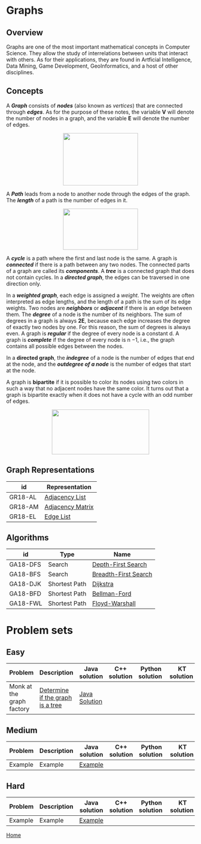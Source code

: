 # Graphs

## Overview

Graphs are one of the most important mathematical concepts in Computer Science. They allow the study of interrelations between units that interact with others. As for their applications, they are found in Artficial Intelligence, Data Mining, Game Development, GeoInformatics, and a host of other disciplines.

## Concepts

A ***Graph*** consists of ***nodes*** (also known as *vertices*) that are connected through ***edges***. As for the purpose of these notes, the variable **V** will denote the number of nodes in a graph, and the variable **E** will denote the number of edges.

<p align="center">
  <img width="200" height="140" src="https://user-images.githubusercontent.com/35730663/45231937-63da7d00-b293-11e8-8e80-112c825c8b82.png">
</p>

A ***Path*** leads from a node to another node through the edges of the graph. The ***length*** of a path is the number of edges in it. 

 <p align="center">
  <img width="200" height="110" src="https://user-images.githubusercontent.com/35730663/45232047-b9168e80-b293-11e8-893c-9eb748888575.png">
</p>

A ***cycle*** is a path where the first and last node is the same.  A graph is ***connected*** if there is a path between any two nodes. The connected parts of a graph are called its ***components***. A ***tree*** is a connected graph that does not contain cycles. In a ***directed graph***, the edges can be traversed in one direction only. 

In a ***weighted graph***, each edge is assigned a *weight*. The weights are often interpreted as edge lengths, and the length of a path is the sum of its edge weights. Two nodes are ***neighbors*** or ***adjacent*** if there is an edge between them. The ***degree*** of a node is the number of its neighbors. The sum of degrees in a graph is always **2E**, because each edge increases the degree of exactly two nodes by one. For this reason, the sum of degrees is always even.
 A graph is ***regular*** if the degree of every node is a constant d. A graph is ***complete*** if the degree of every node is n −1, i.e., the graph contains all possible edges between the nodes.
 
In a **directed graph**, the ***indegree*** of a node is the number of edges that end at the node, and the ***outdegree of a node*** is the number of edges that start at the node.

A graph is **bipartite** if it is possible to color its nodes using two colors in such a way that no adjacent nodes have the same color. It turns out that a graph is bipartite exactly when it does not have a cycle with an odd number of edges.

 <p align="center">
  <img width="260" height="120" src="http://mathworld.wolfram.com/images/eps-gif/BipartiteGraph_1000.gif">
</p>
 
## Graph Representations
 id| Representation| 
--------|-------------------
GR18-AL| [Adjacency List](https://github.com/mua-uniandes/mua-uniandes.github.io/blob/master/GraphsDoc/Representations/AdjacencyList.md)
GR18-AM| [Adjacency Matrix](https://github.com/mua-uniandes/mua-uniandes.github.io/blob/master/GraphsDoc/Representations/AdjacencyMatrix.md)
GR18-EL| [Edge List](https://github.com/mua-uniandes/mua-uniandes.github.io/blob/master/GraphsDoc/Representations/EdgeList.md)


## Algorithms
 id| Type|Name
--------|-------------------|-----------------
GA18-DFS| Search | [Depth-First Search](https://github.com/mua-uniandes/mua-uniandes.github.io/blob/master/GraphsDoc/Algorithms/DepthFirstSearch.md)
GA18-BFS| Search | [Breadth-First Search](https://github.com/mua-uniandes/mua-uniandes.github.io/blob/master/GraphsDoc/Algorithms/BreadthFirstSearch.md)
GA18-DJK| Shortest Path |[Dijkstra](https://github.com/mua-uniandes/mua-uniandes.github.io/blob/master/GraphsDoc/Algorithms/Dijkstra.md)
GA18-BFD| Shortest Path |[Bellman-Ford](https://github.com/mua-uniandes/mua-uniandes.github.io/blob/master/GraphsDoc/Algorithms/BellmanFord.md)
GA18-FWL| Shortest Path |[Floyd-Warshall](https://github.com/mua-uniandes/mua-uniandes.github.io/blob/master/GraphsDoc/Algorithms/FloydWarshall.md)


# Problem sets
## Easy
 Problem| Description| Java solution | C++ solution | Python solution | KT solution
--------|----------------|-----------------|--------------|--------------|--------------
Monk at the graph factory| [Determine if the graph is a tree](https://www.hackerearth.com/practice/algorithms/graphs/graph-representation/practice-problems/algorithm/monk-at-the-graph-factory/description/)| [Java Solution](https://github.com/mua-uniandes/weekly-problems/blob/master/Java/MonkAtTheGraphFactory.java)

## Medium
 Problem| Description| Java solution | C++ solution | Python solution | KT solution
--------|----------------|-----------------|--------------|--------------|--------------
Example| Example| [Example](https://github.com/mua-uniandes/mua-uniandes.github.io/blob/master/GraphsDoc/Algorithms/DepthFirstSearch.md)
## Hard
 Problem| Description| Java solution | C++ solution | Python solution | KT solution
--------|----------------|-----------------|--------------|--------------|--------------
Example| Example| [Example](https://github.com/mua-uniandes/mua-uniandes.github.io/blob/master/GraphsDoc/Algorithms/DepthFirstSearch.md)


[Home](https://github.com/mua-uniandes/mua-uniandes.github.io/blob/master/README.md)
